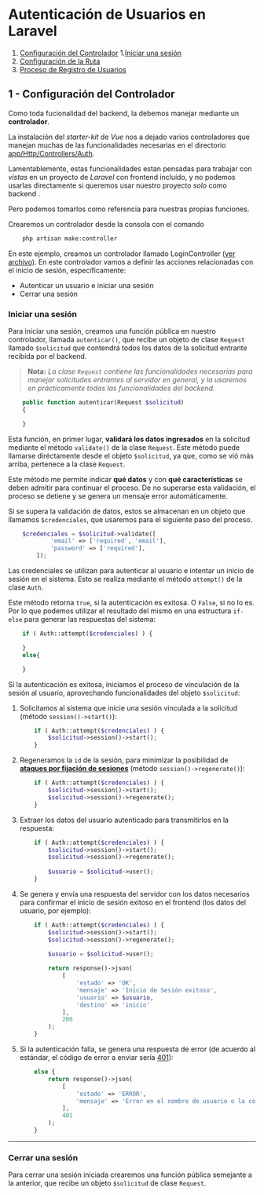 # Autenticación de Usuarios en Laravel

1. [Configuración del Controlador](#1---configuración-del-controlador)
    1.[Iniciar una sesión](#iniciar-una-sesión)
2. [Configuración de la Ruta](#b---configuración-de-la-ruta)
3. [Proceso de Registro de Usuarios](#c---proceso-de-registro-de-usuarios)

## 1 - Configuración del Controlador

Como toda fucionalidad del backend, la debemos manejar mediante un **controlador**.

La instalación del _starter-kit_ de _Vue_ nos a dejado varios controladores que manejan muchas de las funcionalidades necesarias en el directorio [app/Http/Controllers/Auth][l1]. 

Lamentablemente, estas funcionalidades estan pensadas para trabajar con _vistas_ en un proyecto de _Laravel_ con frontend incluído, y no podemos usarlas directamente si queremos usar nuestro proyecto _solo_ como backend .

Pero podemos tomarlos como referencia para nuestras propias funciones.

Crearemos un controlador desde la consola con el comando

```sh
    php artisan make:controller
```

En este ejemplo, creamos un controlador llamado LoginController ([ver archivo][l2]). En este controlador vamos a definir las acciones relacionadas con el inicio de sesión, específicamente:

- Autenticar un usuario e iniciar una sesión
- Cerrar una sesión

### Iniciar una sesión

Para iniciar una sesión, creamos una función pública en nuestro controlador, llamada `autenticar()`, que recibe un objeto de clase `Request` llamado `$solicitud` que contendrá todos los datos de la solicitud entrante recibida por el backend.

> **Nota:** _La clase `Request` contiene las funcionalidades necesarias para manejar solicitudes entrantes al servidor en general, y la usaremos en prácticamente todas las funcionalidades del backend._

```php
    public function autenticar(Request $solicitud)
    {

    }
```

Esta función, en primer lugar, **validará los datos ingresados** en la solicitud mediante el método `validate()` de la clase `Request`. Este método puede llamarse diréctamente desde el objeto `$solicitud`, ya que, como se vió más arriba, pertenece a la clase `Request`.

Este método me permite indicar **qué datos** y con **qué características** se deben admitir para continuar el proceso. De no superarse esta validación, el proceso se detiene y se genera un mensaje error automáticamente.

Si se supera la validación de datos, estos se almacenan en un objeto que llamamos `$credenciales`, que usaremos para el siguiente paso del proceso.

```php
    $credenciales = $solicitud->validate([
            'email' => ['required', 'email'],
            'password' => ['required'],
        ]);
```

Las credenciales se utilizan para autenticar al usuario e intentar un inicio de sesión en el sistema. Esto se realiza mediante el método `attempt()` de la clase `Auth`.

Este método retorna `true`, si la autenticación es exitosa. O `False`, si no lo es. Por lo que podemos utilizar el resultado del mismo en una estructura `if-else` para generar las respuestas del sistema:

```php
    if ( Auth::attempt($credenciales) ) {

    }
    else{

    }
```

Si la autenticación es exitosa, iniciamos el proceso de vinculación de la sesión al usuario, aprovechando funcionalidades del objeto `$solicitud`:

1. Solicitamos al sistema que inicie una sesión vinculada a la solicitud (método `session()->start()`):

    ```php
        if ( Auth::attempt($credenciales) ) {
            $solicitud->session()->start();
        }    
    ```

2. Regeneramos la `id` de la sesión, para minimizar la posibilidad de [**ataques por fijación de sesiones**][l3] (método `session()->regenerate()`):

    ```php
        if ( Auth::attempt($credenciales) ) {
            $solicitud->session()->start();
            $solicitud->session()->regenerate();
        }
    ```

3. Extraer los datos del usuario autenticado para transmitirlos en la respuesta:

    ```php
        if ( Auth::attempt($credenciales) ) {
            $solicitud->session()->start();
            $solicitud->session()->regenerate();
            
            $usuario = $solicitud->user();
        }
    ```

4. Se genera y envía una respuesta del servidor con los datos necesarios para confirmar el inicio de sesión exitoso en el frontend (los datos del usuario, por ejemplo):

    ```php
        if ( Auth::attempt($credenciales) ) {
            $solicitud->session()->start();
            $solicitud->session()->regenerate();
            
            $usuario = $solicitud->user();

            return response()->json(
                [
                    'estado' => 'OK',
                    'mensaje' => 'Inicio de Sesión exitoso',
                    'usuario' => $usuario,
                    'destino' => 'inicio'
                ],
                200
            );
        }
    ```

5. Si la autenticación falla, se genera una respuesta de error (de acuerdo al estándar, el código de error a enviar sería [401][l4]):

    ```php
        else {
            return response()->json(
                [
                    'estado' => 'ERROR',
                    'mensaje' => 'Error en el nombre de usuario o la contraseña',
                ],
                401
            );
        }
    ```

***

### Cerrar una sesión

Para cerrar una sesión iniciada crearemos una función pública semejante a la anterior, que recibe un objeto `$solicitud` de clase `Request`.

[l1]: ../back_notas_2/app/Http/Controllers/Auth/
[l2]: ../back_notas_2/app/Http/Controllers/LoginController.php
[l3]: https://owasp.org/www-community/attacks/Session_fixation
[l4]: https://developer.mozilla.org/es/docs/Web/HTTP/Reference/Status/401
